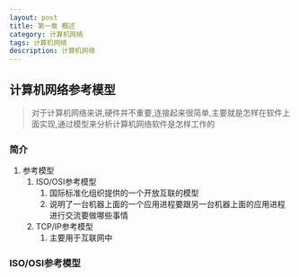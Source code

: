 ```yaml
---
layout: post
title: 第一章 概述
category: 计算机网络
tags: 计算机网络
description: 计算机网络
---
```


## 计算机网络参考模型
>对于计算机网络来讲,硬件并不重要,连接起来很简单,主要就是怎样在软件上面实现,通过模型来分析计算机网络软件是怎样工作的
### 简介
1. 参考模型
    1. ISO/OSI参考模型
        1. 国际标准化组织提供的一个开放互联的模型
        2. 说明了一台机器上面的一个应用进程要跟另一台机器上面的应用进程进行交流要做哪些事情
    2. TCP/IP参考模型
        1. 主要用于互联网中
### ISO/OSI参考模型




